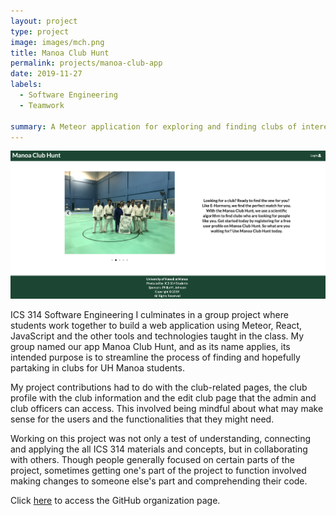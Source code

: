 ```yaml
---
layout: project
type: project
image: images/mch.png
title: Manoa Club Hunt
permalink: projects/manoa-club-app
date: 2019-11-27
labels:
  - Software Engineering
  - Teamwork
  
summary: A Meteor application for exploring and finding clubs of interest at UH Manoa.
---
```


<img class="ui medium right floated rounded image" src="/images/mch.png">

ICS 314 Software Engineering I culminates in a group project where students work together to build a web application using Meteor, React, JavaScript and the other tools and technologies taught in the class. My group named our app Manoa Club Hunt, and as its name applies, its intended purpose is to streamline the process of finding and hopefully partaking in clubs for UH Manoa students. 

My project contributions had to do with the club-related pages, the club profile with the club information and the edit club page that the admin and club officers can access. This involved being mindful about what may make sense for the users and the functionalities that they might need.

Working on this project was not only a test of understanding, connecting and applying the all ICS 314 materials and concepts, but in collaborating with others. Though people generally focused on certain parts of the project, sometimes getting one's part of the project to function involved making changes to someone else's part and comprehending their code. 

Click [here](https://manoa-club-hunt.github.io) to access the GitHub organization page.
 
